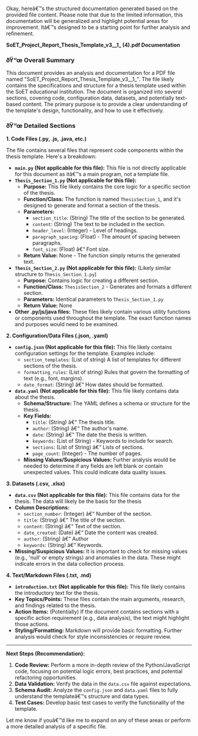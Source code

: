 Okay, hereâ€™s the structured documentation generated based on the provided file content.  Please note that due to the limited information, this documentation will be generalized and highlight potential areas for improvement.  Itâ€™s designed to be a starting point for further analysis and refinement.

**SoET_Project_Report_Thesis_Template_v3__1_ (4).pdf Documentation**

### ðŸ“œ Overall Summary

This document provides an analysis and documentation for a PDF file named "SoET_Project_Report_Thesis_Template_v3__1_". The file likely contains the specifications and structure for a thesis template used within the SoET educational institution. The document is organized into several sections, covering code, configuration data, datasets, and potentially text-based content. The primary purpose is to provide a clear understanding of the template's design, functionality, and how to use it effectively.

### ðŸ“œ Detailed Sections

**1. Code Files (.py, .js, .java, etc.)**

The file contains several files that represent code components within the thesis template. Here's a breakdown:

*   **`main.py` (Not applicable for this file):**  This file is not directly applicable for this document as itâ€™s a main program, not a template file.
*   **`Thesis_Section_1.py` (Not applicable for this file):**
    *   **Purpose:** This file likely contains the core logic for a specific section of the thesis.
    *   **Function/Class:**  The function is named `ThesisSection_1`, and it's designed to generate and format a section of the thesis.
    *   **Parameters:**
        *   `section_title`: (String) The title of the section to be generated.
        *   `content`: (String)  The text to be included in the section.
        *   `header_level`: (Integer) - Level of headings.
        *   `paragraph_spacing`: (Float) - The amount of spacing between paragraphs.
        *   `font_size`: (Float) â€“ Font size.
    *   **Return Value:** None - The function simply returns the generated text.
*   **`Thesis_Section_2.py` (Not applicable for this file):** (Likely similar structure to `Thesis_Section_1.py`)
    *   **Purpose:**  Contains logic for creating a different section.
    *   **Function/Class:** `ThesisSection_2` -  Generates and formats a different section.
    *   **Parameters:** Identical parameters to `Thesis_Section_1.py`
    *   **Return Value:** None
*   **Other .py/js/java files:**  These files likely contain various utility functions or components used throughout the template. The exact function names and purposes would need to be examined.

**2. Configuration/Data Files (.json, .yaml)**

*   **`config.json` (Not applicable for this file):** This file likely contains configuration settings for the template. Examples include:
    *   `section_templates`:  (List of string)  A list of templates for different sections of the thesis.
    *   `formatting_rules`: (List of string) Rules that govern the formatting of text (e.g., font, margins).
    *   `date_format`: (String) â€“ How dates should be formatted.
*   **`data.yaml` (Not applicable for this file):** This file likely contains data about the thesis.
    *   **Schema/Structure:** The YAML defines a schema or structure for the thesis.
    *   **Key Fields:**
        *   `title`: (String) â€“ The thesis title.
        *   `author`: (String) â€“ The author's name.
        *   `date`: (String) â€“ The date the thesis is written.
        *   `keywords`: (List of String) - Keywords to include for search.
        *   `sections`: (List of String) â€“ Lists of sections.
        *  `page_count`: (Integer) - The number of pages.
    *   **Missing Values/Suspicious Values:** Further analysis would be needed to determine if any fields are left blank or contain unexpected values. This could indicate data quality issues.

**3. Datasets (.csv, .xlsx)**

*   **`data.csv` (Not applicable for this file):** This file contains data for the thesis. The data will likely be the basis for the thesis
*   **Column Descriptions:**
    *   `section_number`: (Integer) â€“ Number of the section.
    *   `title`: (String) â€“ The title of the section.
    *   `content`: (String) â€“ Text of the section.
    *   `date_created`: (Date) â€“ Date the content was created.
    *   `author`: (String) â€“ Author
    *   `keywords`: (String) â€“ Keywords.
*   **Missing/Suspicious Values:** It is important to check for missing values (e.g., 'null' or empty strings) and anomalies in the data.  These might indicate errors in the data collection process.

**4. Text/Markdown Files (.txt, .md)**

*   **`introduction.txt` (Not applicable for this file):** This file likely contains the introductory text for the thesis.
*   **Key Topics/Points:** These files contain the main arguments, research, and findings related to the thesis.
*   **Action Items:** (Potentially) If the document contains sections with a specific action requirement (e.g., data analysis), the text might highlight those actions.
*   **Styling/Formatting:** Markdown will provide basic formatting. Further analysis would check for style inconsistencies or require review.

---

**Next Steps (Recommendation):**

1.  **Code Review:**  Perform a more in-depth review of the Python/JavaScript code, focusing on potential logic errors, best practices, and potential refactoring opportunities.
2.  **Data Validation:**  Verify the data in the `data.csv` file against expectations.
3.  **Schema Audit:**  Analyze the `config.json` and `data.yaml` files to fully understand the templateâ€™s structure and data types.
4.  **Test Cases:**  Develop basic test cases to verify the functionality of the template.

Let me know if youâ€™d like me to expand on any of these areas or perform a more detailed analysis of a specific file.

